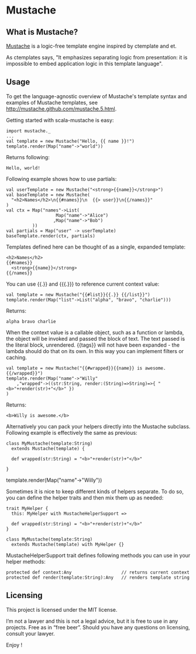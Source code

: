 Mustache
========

What is Mustache?
-----------------

[Mustache][1] is a logic-free template engine inspired by ctemplate and et. 

As ctemplates says, "It emphasizes separating logic from presentation: it is impossible to embed application logic in this template language".

Usage
-----

To get the language-agnostic overview of Mustache's template syntax and examples of Mustache templates, see <http://mustache.github.com/mustache.5.html>. 

Getting started with scala-mustache is easy:

    import mustache._
    ...
    val template = new Mustache("Hello, {{ name }}!")
    template.render(Map("name"->"world"))

Returns following:

    Hello, world!


Following example shows how to use partials:

    val userTemplate = new Mustache("<strong>{{name}}</strong>")
    val baseTemplate = new Mustache(
      "<h2>Names</h2>\n{{#names}}\n  {{> user}}\n{{/names}}"
    )
    val ctx = Map("names"->List(
                       Map("name"->"Alice")
                      ,Map("name"->"Bob")
              ))
    val partials = Map("user" -> userTemplate)
    baseTemplate.render(ctx, partials)

Templates defined here can be thought of as a single, expanded template:

    <h2>Names</h2>
    {{#names}}
      <strong>{{name}}</strong>
    {{/names}}

You can use {{.}} and {{{.}}} to reference current context value:

    val template = new Mustache("{{#list}}{{.}} {{/list}}")
    template.render(Map("list"->List("alpha", "bravo", "charlie")))

Returns:

    alpha bravo charlie

When the context value is a callable object, such as a function or lambda, the object will be invoked and passed the block of text. The text passed is the literal block, unrendered. {{tags}} will not have been expanded - the lambda should do that on its own. In this way you can implement filters or caching.

    val template = new Mustache("{{#wrapped}}{{name}} is awesome.{{/wrapped}}")
    template.render(Map("name"->"Willy"
        ,"wrapped"->((str:String, render:(String)=>String)=>{ "<b>"+render(str)+"</b>" })
    )

Returns:

    <b>Willy is awesome.</b>

Alternatively you can pack your helpers directly into the Mustache subclass. Following example is effectively the same as previous:

    class MyMustache(template:String) 
      extends Mustache(template) {

      def wrapped(str:String) = "<b>"+render(str)+"</b>"

    }
  
  template.render(Map("name"->"Willy"))

Sometimes it is nice to keep different kinds of helpers separate. To do so, you can define the helper traits and then mix them up as needed:

    trait MyHelper {
      this: MyHelper with MustacheHelperSupport =>

      def wrapped(str:String) = "<b>"+render(str)+"</b>"
    }

    class MyMustache(template:String) 
      extends Mustache(template) with MyHelper {}

MustacheHelperSupport trait defines following methods you can use in your helper methods:

    protected def context:Any                   // returns current context
    protected def render(template:String):Any   // renders template string


Licensing
---------

This project is licensed under the MIT license. 

I’m not a lawyer and this is not a legal advice, but it is free to use in any projects. Free as in “free beer”. Should you have any questions on licensing, consult your lawyer.

Enjoy !

[1]: http://github.com/defunkt/mustache


